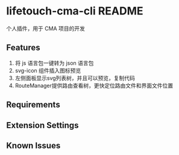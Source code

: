 # lifetouch-cma-cli README

个人插件，用于 CMA 项目的开发

## Features

1. 将 js 语言包一键转为 json 语言包
2. svg-icon 组件插入图标预览
3. 左侧面板显示svg列表树，并且可以预览，复制代码
4. RouteManager提供路由查看树，更快定位路由文件和界面文件位置

## Requirements

## Extension Settings

## Known Issues
